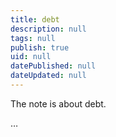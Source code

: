 ```yaml
---
title: debt
description: null
tags: null
publish: true
uid: null
datePublished: null
dateUpdated: null
---
```


The note is about debt.

…

